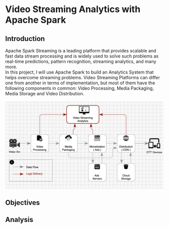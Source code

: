 # Video Streaming Analytics with Apache Spark


## Introduction

Apache Spark Streaming is a leading platform that provides scalable and fast data stream processing and is widely used to solve such problems as real-time predictions, pattern recognition, streaming analytics, and many more.  
In this project, I will use Apache Spark to build an Analytics System that helps overcome streaming problems.
Video Streaming Platforms can differ one from another in terms of implementation, but most of them have the following components in common: Video Processing, Media Packaging, Media Storage and Video Distribution.  
<br/>
![alt text](https://github.com/dimastatz/video-streaming-analytics/blob/main/docs/chart-video-streaming.png)
<br/>  

## Objectives

## Analysis
